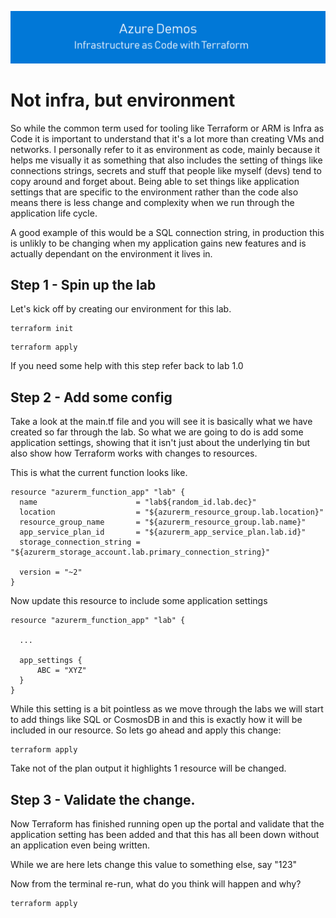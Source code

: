 [![infra as code with Terraform](/docs/images/banner.png)](/README.md)

# Not infra, but environment

So while the common term used for tooling like Terraform or ARM is Infra as Code it is important to understand that it's a lot more than creating VMs and networks. I personally refer to it as environment as code, mainly because it helps me visually it as something that also includes the setting of things like connections strings, secrets and stuff that people like myself (devs) tend to copy around and forget about. Being able to set things like application settings that are specific to the environment rather than the code also means there is less change and complexity when we run through the application life cycle. 

A good example of this would be a SQL connection string, in production this is unlikly to be changing when my application gains new features and is actually dependant on the environment it lives in.

## Step 1 - Spin up the lab

Let's kick off by creating our environment for this lab.

```
terraform init
```

```
terraform apply
```

If you need some help with this step refer back to lab 1.0

## Step 2 - Add some config

Take a look at the main.tf file and you will see it is basically what we have created so far through the lab. So what we are going to do is add some application settings, showing that it isn't just about the underlying tin but also show how Terraform works with changes to resources.

This is what the current function looks like. 

```
resource "azurerm_function_app" "lab" {
  name                      = "lab${random_id.lab.dec}"
  location                  = "${azurerm_resource_group.lab.location}"
  resource_group_name       = "${azurerm_resource_group.lab.name}"
  app_service_plan_id       = "${azurerm_app_service_plan.lab.id}"
  storage_connection_string = "${azurerm_storage_account.lab.primary_connection_string}"
  
  version = "~2"
}
```

Now update this resource to include some application settings

```
resource "azurerm_function_app" "lab" {
  
  ...  

  app_settings {
      ABC = "XYZ"
  }
}
```

While this setting is a bit pointless as we move through the labs we will start to add things like SQL or CosmosDB in and this is exactly how it will be included in our resource. So lets go ahead and apply this change:

```
terraform apply
```

Take not of the plan output it highlights 1 resource will be changed.

## Step 3 - Validate the change.

Now Terraform has finished running open up the portal and validate that the application setting has been added and that this has all been down without an application even being written.

While we are here lets change this value to something else, say "123"

Now from the terminal re-run, what do you think will happen and why?

```
terraform apply
```